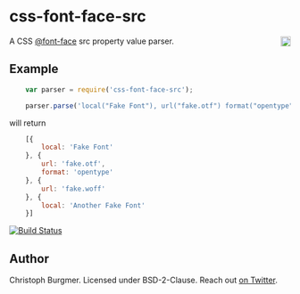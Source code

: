 css-font-face-src
=================

<a href="https://www.npmjs.org/package/css-font-face-src">
    <img src="https://badge.fury.io/js/css-font-face-src.svg"
         align="right" alt="NPM version" height="18">
</a>

A CSS [@font-face](https://developer.mozilla.org/en-US/docs/Web/CSS/@font-face) src property value parser.

Example
-------

```js
    var parser = require('css-font-face-src');

    parser.parse('local("Fake Font"), url("fake.otf") format("opentype"), url("fake.woff"), local("Another Fake Font")');
```

will return

```js
    [{
        local: 'Fake Font'
    }, {
        url: 'fake.otf',
        format: 'opentype'
    }, {
        url: 'fake.woff'
    }, {
        local: 'Another Fake Font'
    }]
```

[![Build Status](https://travis-ci.org/cburgmer/css-font-face-src.svg?branch=master)](https://travis-ci.org/cburgmer/css-font-face-src)

Author
------
Christoph Burgmer. Licensed under BSD-2-Clause. Reach out [on Twitter](https://twitter.com/cburgmer).
